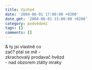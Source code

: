 ```yaml
---
title: Východ
date: '2004-06-01 17:00:00 +0200'
date_gmt: '2004-06-01 15:00:00 +0200'
category: podvědomí
tags: []
comments: []
---
```

<p>&amp; ty jsi vlastně co<br>
zač? ptal se mě -<br>
zkrachovalý prodavač hvězd<br>
- nad obzorem zlátly mraky</p>
